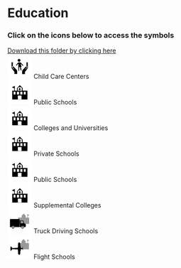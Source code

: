 # Education<br>
### Click on the icons below to access the symbols<br>
<a href='https://minhaskamal.github.io/DownGit/#/home?url=https://github.com/NAPSG/DHS-Symbol-Server/tree/main/dhs-symbol/assets/icons/Infrastructure/Education'>Download this folder by clicking here</a><br><a href='https://github.com/NAPSG/DHS-Symbol-Server/raw/main/dhs-symbol/assets/icons/Infrastructure/Education/icon-LFA.svg'><img src='icon-LFA.svg' width='55'></a> Child Care Centers<br><a href='https://github.com/NAPSG/DHS-Symbol-Server/raw/main/dhs-symbol/assets/icons/Infrastructure/Education/icon-LFB.svg'><img src='icon-LFB.svg' width='55'></a> Public Schools<br><a href='https://github.com/NAPSG/DHS-Symbol-Server/raw/main/dhs-symbol/assets/icons/Infrastructure/Education/icon-LFC.svg'><img src='icon-LFC.svg' width='55'></a> Colleges and Universities<br><a href='https://github.com/NAPSG/DHS-Symbol-Server/raw/main/dhs-symbol/assets/icons/Infrastructure/Education/icon-LFD.svg'><img src='icon-LFD.svg' width='55'></a> Private Schools<br><a href='https://github.com/NAPSG/DHS-Symbol-Server/raw/main/dhs-symbol/assets/icons/Infrastructure/Education/icon-LFE.svg'><img src='icon-LFE.svg' width='55'></a> Public Schools<br><a href='https://github.com/NAPSG/DHS-Symbol-Server/raw/main/dhs-symbol/assets/icons/Infrastructure/Education/icon-LFF.svg'><img src='icon-LFF.svg' width='55'></a> Supplemental Colleges<br><a href='https://github.com/NAPSG/DHS-Symbol-Server/raw/main/dhs-symbol/assets/icons/Infrastructure/Education/icon-LFG.svg'><img src='icon-LFG.svg' width='55'></a> Truck Driving Schools<br><a href='https://github.com/NAPSG/DHS-Symbol-Server/raw/main/dhs-symbol/assets/icons/Infrastructure/Education/icon-LFH.svg'><img src='icon-LFH.svg' width='55'></a> Flight Schools<br>

